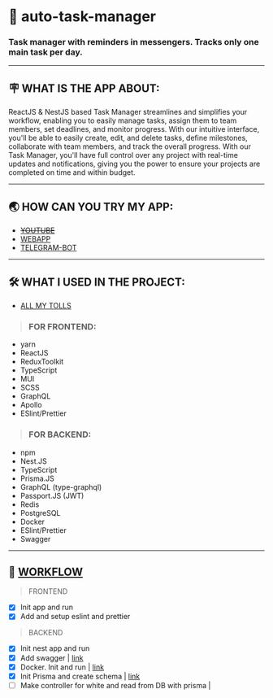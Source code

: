 # 👾 auto-task-manager
### Task manager with reminders in messengers. Tracks only one main task per day.

---
## 🪧 WHAT IS THE APP ABOUT:
ReactJS & NestJS based Task Manager streamlines and simplifies your workflow, enabling you to easily manage tasks, assign them to team members, set deadlines, and monitor progress. With our intuitive interface, you'll be able to easily create, edit, and delete tasks, define milestones, collaborate with team members, and track the overall progress. With our Task Manager, you'll have full control over any project with real-time updates and notifications, giving you the power to ensure your projects are completed on time and within budget.

---
## 🌏 HOW CAN YOU TRY MY APP:
 - ~~[YOUTUBE](https://link.com)~~
 - [WEBAPP](https://userauth-6351d.web.app/login)
 - [TELEGRAM-BOT](https://t.me/laneautobot)

---
## 🛠 WHAT I USED IN THE PROJECT:
- [ALL MY TOLLS](https://www.notion.so/What-I-regular-use-910e1b59d8e14e21bc1cfea87bea6a5c)
> ### FOR FRONTEND:
 - yarn
 - ReactJS
 - ReduxToolkit
 - TypeScript
 - MUI
 - SCSS
 - GraphQL
 - Apollo
 - ESlint/Prettier

> ### FOR BACKEND:
 - npm
 - Nest.JS
 - TypeScript
 - Prisma.JS
 - GraphQL (type-graphql)
 - Passport.JS (JWT)
 - Redis
 - PostgreSQL
 - Docker
 - ESlint/Prettier
 - Swagger

---
## 🔀 [WORKFLOW](https://t.me/lanneq_workflow)

> FRONTEND
- [x] Init app and run
- [x] Add and setup eslint and prettier

> BACKEND
- [x] Init nest app and run
- [x] Add swagger | [link](https://t.me/lanneq_workflow/3)
- [x] Docker. Init and run | [link](https://t.me/lanneq_workflow/5)
- [x] Init Prisma and create schema | [link](https://t.me/lanneq_workflow/7)
- [ ] Make controller for white and read from DB with prisma | []()